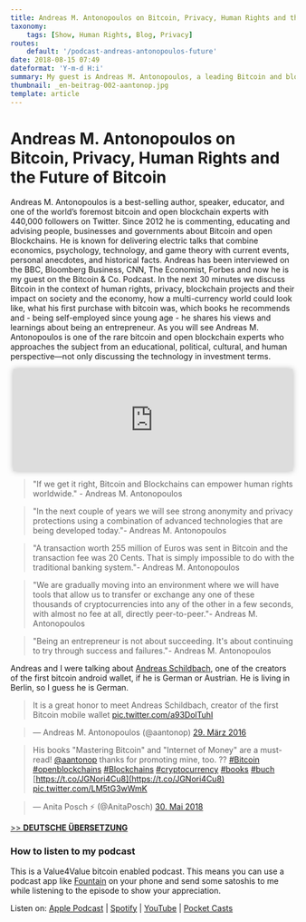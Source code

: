 ```yaml
---
title: Andreas M. Antonopoulos on Bitcoin, Privacy, Human Rights and the Future of Bitcoin
taxonomy:
    tags: [Show, Human Rights, Blog, Privacy]
routes:
    default: '/podcast-andreas-antonopoulos-future'
date: 2018-08-15 07:49
dateformat: 'Y-m-d H:i'
summary: My guest is Andreas M. Antonopoulos, a leading Bitcoin and blockchain expert, discussing Bitcoin's impact on human rights, privacy, society, the economy, and his entrepreneurial insights.
thumbnail: _en-beitrag-002-aantonop.jpg
template: article 
---
```


# Andreas M. Antonopoulos on Bitcoin, Privacy, Human Rights and the Future of Bitcoin

Andreas M. Antonopoulos is a best-selling author, speaker, educator, and one of the world’s foremost bitcoin and open blockchain experts with 440,000 followers on Twitter. Since 2012 he is commenting, educating and advising people, businesses and governments about Bitcoin and open Blockchains. He is known for delivering electric talks that combine economics, psychology, technology, and game theory with current events, personal anecdotes, and historical facts. Andreas has been interviewed on the BBC, Bloomberg Business, CNN, The Economist, Forbes and now he is my guest on the Bitcoin & Co. Podcast. In the next 30 minutes we discuss Bitcoin in the context of human rights, privacy, blockchain projects and their impact on society and the economy, how a multi-currency world could look like, what his first purchase with bitcoin was, which books he recommends and - being self-employed since young age - he shares his views and learnings about being an entrepreneur. As you will see Andreas M. Antonopoulos is one of the rare bitcoin and open blockchain experts who approaches the subject from an educational, political, cultural, and human perspective—not only discussing the technology in investment terms.

<iframe src="https://www.vodio.fr/frameplay.php?idref=25569&urlref=1" style="border: 0px none; box-shadow: rgba(0, 0, 0, 0.28) 0px 0px 10px; width: calc(100% - 10px); height: 180px; margin-left: 5px; padding: 0;" scrolling="no"></iframe>

> "If we get it right, Bitcoin and Blockchains can empower human rights worldwide." - Andreas M. Antonopoulos

> "In the next couple of years we will see strong anonymity and privacy protections using a combination of advanced technologies that are being developed today."- Andreas M. Antonopoulos

> "A transaction worth 255 million of Euros was sent in Bitcoin and the transaction fee was 20 Cents. That is simply impossible to do with the traditional banking system."- Andreas M. Antonopoulos

> "We are gradually moving into an environment where we will have tools that allow us to transfer or exchange any one of these thousands of cryptocurrencies into any of the other in a few seconds, with almost no fee at all, directly peer-to-peer."- Andreas M. Antonopoulos

> "Being an entrepreneur is not about succeeding. It's about continuing to try through success and failures."- Andreas M. Antonopoulos

Andreas and I were talking about [Andreas Schildbach](https://github.com/schildbach), one of the creators of the first bitcoin android wallet, if he is German or Austrian. He is living in Berlin, so I guess he is German.

> It is a great honor to meet Andreas Schildbach, creator of the first Bitcoin mobile wallet [pic.twitter.com/a93DolTuhI](https://t.co/a93DolTuhI)

> — Andreas M. Antonopoulos (@aantonop) [29\. März 2016](https://twitter.com/aantonop/status/714941364300038148?ref_src=twsrc%5Etfw)

> His books "Mastering Bitcoin" and "Internet of Money" are a must-read! [@aantonop](https://twitter.com/aantonop?ref_src=twsrc%5Etfw) thanks for promoting mine, too. ?? [#Bitcoin](https://twitter.com/hashtag/Bitcoin?src=hash&ref_src=twsrc%5Etfw) [#openblockchains](https://twitter.com/hashtag/openblockchains?src=hash&ref_src=twsrc%5Etfw) [#Blockchains](https://twitter.com/hashtag/Blockchains?src=hash&ref_src=twsrc%5Etfw) [#cryptocurrency](https://twitter.com/hashtag/cryptocurrency?src=hash&ref_src=twsrc%5Etfw) [#books](https://twitter.com/hashtag/books?src=hash&ref_src=twsrc%5Etfw) [#buch](https://twitter.com/hashtag/buch?src=hash&ref_src=twsrc%5Etfw) [https://t.co/JGNori4Cu8](https://t.co/JGNori4Cu8) [pic.twitter.com/LM5tG3wWmK](https://t.co/LM5tG3wWmK)

> — Anita Posch ⚡ (@AnitaPosch) [30\. Mai 2018](https://twitter.com/AnitaPosch/status/1001858215620079617?ref_src=twsrc%5Etfw)

[\>> **DEUTSCHE ÜBERSETZUNG**](https://anitaposch.com/andreas-antonopoulos-bitcoin-zukunft-podcast/)

### How to listen to my podcast

This is a Value4Value bitcoin enabled podcast. This means you can use a podcast app like [Fountain](https://fountain.fm) on your phone and send some satoshis to me while listening to the episode to show your appreciation. 

Listen on: [Apple Podcast](https://podcasts.apple.com/at/podcast/the-anita-posch-show-a-bitcoin-only-podcast/id1432576313) | [Spotify](https://open.spotify.com/show/0EJu3cMWF0AMxeO8NMH71z) | [YouTube](https://www.youtube.com/playlist?list=PL2zepPkogWotoUrb4T2XjLHa3SGHT5IX-) | [Pocket Casts](https://pca.st/YYPf) 

